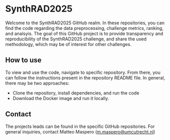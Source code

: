 # SynthRAD2025

Welcome to the SynthRAD2025 GitHub realm. In these repositories, you can find the code regarding the data preprocessing, challenge metrics, ranking, and analsyis.
The goal of this GitHub project is to provide transparency and reproducibility of the SynthRAD2025 challenge, and share the used methodology, which may be of interest for other challenges. 

## How to use
To view and use the code, navigate to specific repository. From there, you can follow the instructions present in the repository README file.
In general, there may be two approaches:
- Clone the repository, install dependencies, and run the code
- Download the Docker image and run it locally.

## Contact
The projects leads can be found in the specific GitHub repositories.
For general inquiries, contact Matteo Maspero (m.maspero@umcutrecht.nl)
